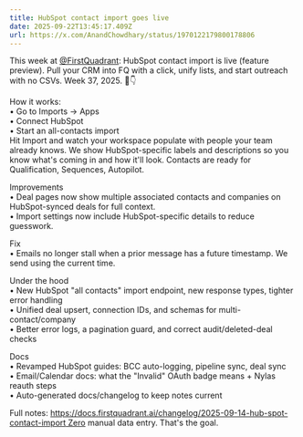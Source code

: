 ```yaml
---
title: HubSpot contact import goes live
date: 2025-09-22T13:45:17.409Z
url: https://x.com/AnandChowdhary/status/1970122179800178806
---
```


This week at [@FirstQuadrant](https://x.com/FirstQuadrant): HubSpot contact import is live (feature preview). Pull your CRM into FQ with a click, unify lists, and start outreach with no CSVs. Week 37, 2025\. 🔌👇  
  
How it works:  
• Go to Imports → Apps  
• Connect HubSpot  
• Start an all-contacts import  
Hit Import and watch your workspace populate with people your team already knows. We show HubSpot-specific labels and descriptions so you know what's coming in and how it'll look. Contacts are ready for Qualification, Sequences, Autopilot.  
  
Improvements  
• Deal pages now show multiple associated contacts and companies on HubSpot-synced deals for full context.  
• Import settings now include HubSpot-specific details to reduce guesswork.  
  
Fix  
• Emails no longer stall when a prior message has a future timestamp. We send using the current time.  
  
Under the hood  
• New HubSpot "all contacts" import endpoint, new response types, tighter error handling  
• Unified deal upsert, connection IDs, and schemas for multi-contact/company  
• Better error logs, a pagination guard, and correct audit/deleted-deal checks  
  
Docs  
• Revamped HubSpot guides: BCC auto-logging, pipeline sync, deal sync  
• Email/Calendar docs: what the "Invalid" OAuth badge means + Nylas reauth steps  
• Auto-generated docs/changelog to keep notes current  
  
Full notes: [https://docs.firstquadrant.ai/changelog/2025-09-14-hub-spot-contact-import Zero](https://docs.firstquadrant.ai/changelog/2025-09-14-hub-spot-contact-import<br/><br/>Zero) manual data entry. That's the goal.
